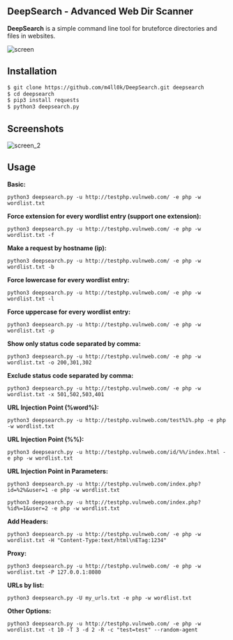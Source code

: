DeepSearch - Advanced Web Dir Scanner 
--
__DeepSearch__ is a simple command line tool for bruteforce directories and files in websites.

![screen](https://raw.githubusercontent.com/m4ll0k/DeepSearch/master/screen.png)

Installation
--
```sh
$ git clone https://github.com/m4ll0k/DeepSearch.git deepsearch
$ cd deepsearch 
$ pip3 install requests
$ python3 deepsearch.py

```

Screenshots
--

![screen_2](https://raw.githubusercontent.com/m4ll0k/DeepSearch/master/screen2.png)


Usage
--
 __Basic:__

`python3 deepsearch.py -u http://testphp.vulnweb.com/ -e php -w wordlist.txt`

__Force extension for every wordlist entry (support one extension):__

`python3 deepsearch.py -u http://testphp.vulnweb.com/ -e php -w wordlist.txt -f`

__Make a request by hostname (ip):__

`python3 deepsearch.py -u http://testphp.vulnweb.com/ -e php -w wordlist.txt -b`

__Force lowercase for every wordlist entry:__

`python3 deepsearch.py -u http://testphp.vulnweb.com/ -e php -w wordlist.txt -l`

__Force uppercase for every wordlist entry:__

`python3 deepsearch.py -u http://testphp.vulnweb.com/ -e php -w wordlist.txt -p`

__Show only status code separated by comma:__

`python3 deepsearch.py -u http://testphp.vulnweb.com/ -e php -w wordlist.txt -o 200,301,302`

__Exclude status code separated by comma:__

`python3 deepsearch.py -u http://testphp.vulnweb.com/ -e php -w wordlist.txt -x 501,502,503,401`

__URL Injection Point (%word%):__

`python3 deepsearch.py -u http://testphp.vulnweb.com/test%1%.php -e php -w wordlist.txt`

__URL Injection Point (%%):__

`python3 deepsearch.py -u http://testphp.vulnweb.com/id/%%/index.html -e php -w wordlist.txt`

__URL Injection Point in Parameters:__

`python3 deepsearch.py -u http://testphp.vulnweb.com/index.php?id=%2%&user=1 -e php -w wordlist.txt`

`python3 deepsearch.py -u http://testphp.vulnweb.com/index.php?%id%=1&user=2 -e php -w wordlist.txt`

__Add Headers:__

`python3 deepsearch.py -u http://testphp.vulnweb.com/ -e php -w wordlist.txt -H "Content-Type:text/html\nETag:1234" `

__Proxy:__

`python3 deepsearch.py -u http://testphp.vulnweb.com/ -e php -w wordlist.txt -P 127.0.0.1:8080`

__URLs by list:__

`python3 deepsearch.py -U my_urls.txt -e php -w wordlist.txt`

__Other Options:__

`python3 deepsearch.py -u http://testphp.vulnweb.com/ -e php -w wordlist.txt -t 10 -T 3 -d 2 -R -c "test=test" --random-agent`
